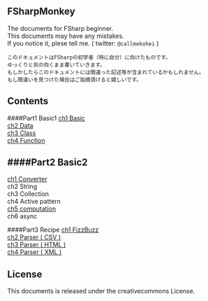 FSharpMonkey
---
The documents for FSharp beginner.  
This documents may have any mistakes.  
If you notice it, plese tell me. ( twitter: `@callmekohei` )  

```text
このドキュメントはFSharpの初学者（特に自分）に向けたものです。
ゆっくりと気の向くまま書いていきます。
もしかしたらこのドキュメントには間違った記述等が含まれているかもしれません。
もし間違いを見つけた場合はご指摘頂けると嬉しいです。
```

Contents
---
####Part1 Basic1
[ch1 Basic](./part1/ch1_Basic.md)  
[ch2 Data](./part1/ch2_data.md)  
[ch3 Class](./part1/ch3_class.md)  
[ch4 Function](./part1/ch4_function.md)  

####Part2 Basic2
---
[ch1 Converter](./part2/ch2_Converter.md)  
ch2 String  
ch3 Collection  
ch4 Active pattern  
[ch5 computation](./part1/ch5_computation.md)  
ch6 async  

####Part3 Recipe
[ch1 FizzBuzz](./part2/ch1_FizzBuzz.md)  
[ch2 Parser ( CSV )](./part2/ch3_Parser_CSV.md)  
[ch3 Parser ( HTML )](./part2/ch4_Parser_HTML.md)  
[ch4 Parser ( XML )](./part2/ch5_Parser_XML.md)  

License
---
This documents is released under the creativecommons License.
